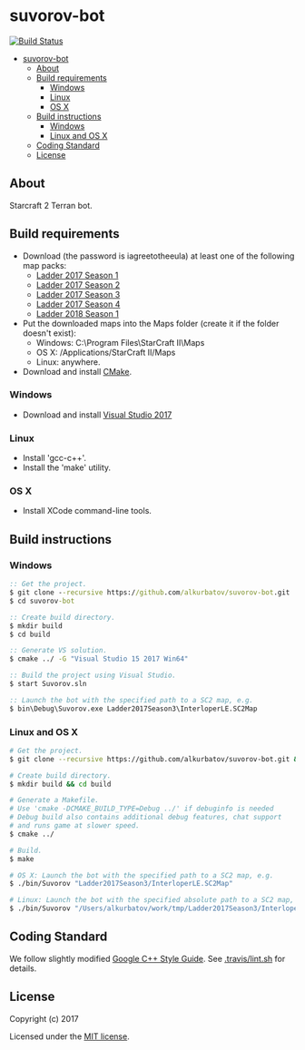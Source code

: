 # suvorov-bot

[![Build Status](https://travis-ci.org/alkurbatov/suvorov-bot.png?branch=master)](https://travis-ci.org/alkurbatov/suvorov-bot)

- [suvorov-bot](#suvorov-bot)
    - [About](#about)
    - [Build requirements](#build-requirements)
        - [Windows](#windows)
        - [Linux](#linux)
        - [OS X](#os-x)
    - [Build instructions](#build-instructions)
        - [Windows](#windows)
        - [Linux and OS X](#linux-and-os-x)
    - [Coding Standard](#coding-standard)
    - [License](#license)

About
-----

Starcraft 2 Terran bot.

Build requirements
------------------

* Download (the password is iagreetotheeula) at least one of the following map packs:
  * [Ladder 2017 Season 1](http://blzdistsc2-a.akamaihd.net/MapPacks/Ladder2017Season1.zip)
  * [Ladder 2017 Season 2](http://blzdistsc2-a.akamaihd.net/MapPacks/Ladder2017Season2.zip)
  * [Ladder 2017 Season 3](http://blzdistsc2-a.akamaihd.net/MapPacks/Ladder2017Season3_Updated.zip)
  * [Ladder 2017 Season 4](http://blzdistsc2-a.akamaihd.net/MapPacks/Ladder2017Season4.zip)
  * [Ladder 2018 Season 1](http://blzdistsc2-a.akamaihd.net/MapPacks/Ladder2018Season1.zip)
* Put the downloaded maps into the Maps folder (create it if the folder doesn't exist):
  * Windows: C:\Program Files\StarCraft II\Maps
  * OS X: /Applications/StarCraft II/Maps
  * Linux: anywhere.
* Download and install [CMake](https://cmake.org/download/).

### Windows
* Download and install [Visual Studio 2017](https://www.visualstudio.com/downloads/)

### Linux
* Install 'gcc-c++'.
* Install the 'make' utility.

### OS X
* Install XCode command-line tools.

Build instructions
------------------

### Windows

```bat
:: Get the project.
$ git clone --recursive https://github.com/alkurbatov/suvorov-bot.git
$ cd suvorov-bot

:: Create build directory.
$ mkdir build
$ cd build

:: Generate VS solution.
$ cmake ../ -G "Visual Studio 15 2017 Win64"

:: Build the project using Visual Studio.
$ start Suvorov.sln

:: Launch the bot with the specified path to a SC2 map, e.g.
$ bin\Debug\Suvorov.exe Ladder2017Season3\InterloperLE.SC2Map
```

### Linux and OS X

```bash
# Get the project.
$ git clone --recursive https://github.com/alkurbatov/suvorov-bot.git && cd suvorov-bot

# Create build directory.
$ mkdir build && cd build

# Generate a Makefile.
# Use 'cmake -DCMAKE_BUILD_TYPE=Debug ../' if debuginfo is needed
# Debug build also contains additional debug features, chat support
# and runs game at slower speed.
$ cmake ../

# Build.
$ make

# OS X: Launch the bot with the specified path to a SC2 map, e.g.
$ ./bin/Suvorov "Ladder2017Season3/InterloperLE.SC2Map"

# Linux: Launch the bot with the specified absolute path to a SC2 map, e.g.
$ ./bin/Suvorov "/Users/alkurbatov/work/tmp/Ladder2017Season3/InterloperLE.SC2Map"
```

Coding Standard
---------------

We follow slightly modified [Google C++ Style Guide](https://google.github.io/styleguide/cppguide.html).
See [.travis/lint.sh](.travis/lint.sh) for details.

License
-------

Copyright (c) 2017

Licensed under the [MIT license](LICENSE).
